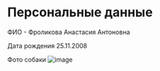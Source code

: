 # Персональные данные 
ФИО - Фроликова Анастасия Антоновна

Дата рождения 25.11.2008

Фото собаки
![image](https://github.com/frolikovanastya/HOMEWORK/assets/127041816/2eeffde6-2871-4184-a4ba-24d6b8fc7d61)



